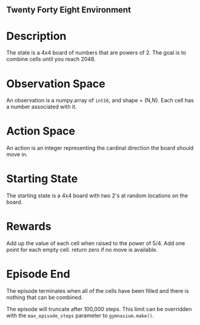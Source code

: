 Twenty Forty Eight Environment
-------------------------

# Description

The state is a 4x4 board of numbers that are powers of 2. 
The goal is to combine cells until you reach 2048.

# Observation Space

An observation is a numpy.array of `int16`, and shape = (N,N).
Each cell has a number associated with it.

# Action Space

An action is an integer representing the cardinal direction
the board should move in.

# Starting State

The starting state is a 4x4 board with two 2's at random locations on the board.

# Rewards

Add up the value of each cell when raised to the power of 5/4.
Add one point for each empty cell.
return zero if no move is available.

# Episode End

The episode terminates when all of the cells have been filled
and there is nothing that can be combined.

The episode will truncate after 100,000 steps. This limit can
be overridden with the `max_episode_steps` parameter to 
`gymnasium.make()`.


